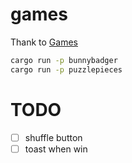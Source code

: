 # games

Thank to [Games](https://github.com/CharlesPikachu/Games)

```sh
cargo run -p bunnybadger
cargo run -p puzzlepieces
```

# TODO

- [ ] shuffle button
- [ ] toast when win
